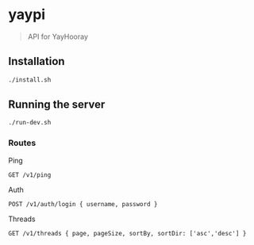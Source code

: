 # yaypi

> API for YayHooray

## Installation

```bash
./install.sh
```

## Running the server

```bash
./run-dev.sh
```

### Routes

Ping
```
GET /v1/ping
```
Auth
```
POST /v1/auth/login { username, password }
```
Threads
```
GET /v1/threads { page, pageSize, sortBy, sortDir: ['asc','desc'] }
```
